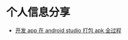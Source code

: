 # 个人信息分享
- [开发 app 在 android studio 打包 apk 全过程](https://github.com/Flappybay/mywikis/blob/main/%E5%BC%80%E5%8F%91%20app%20%E5%9C%A8%20android%20studio%20%E6%89%93%E5%8C%85%20apk%20%E5%85%A8%E8%BF%87%E7%A8%8B.html)
